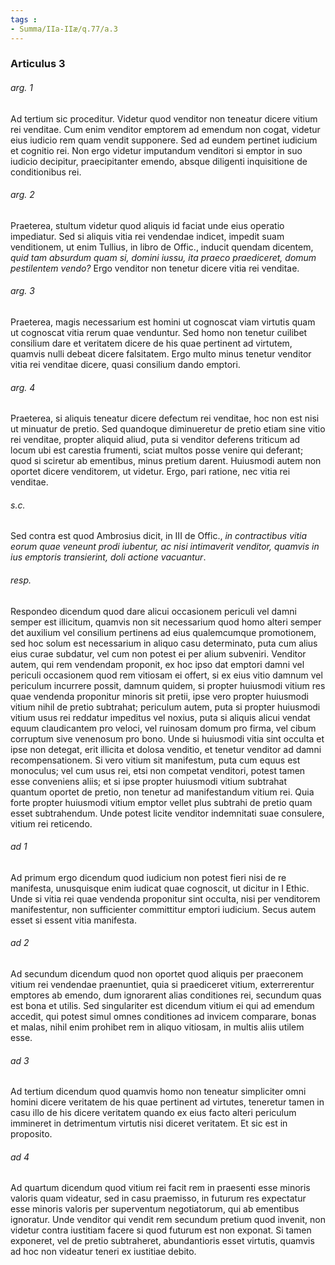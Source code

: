 ```yaml
---
tags : 
- Summa/IIa-IIæ/q.77/a.3
---
```


### Articulus 3

###### arg. 1
Ad tertium sic proceditur. Videtur quod venditor non teneatur dicere vitium rei venditae. Cum enim venditor emptorem ad emendum non cogat, videtur eius iudicio rem quam vendit supponere. Sed ad eundem pertinet iudicium et cognitio rei. Non ergo videtur imputandum venditori si emptor in suo iudicio decipitur, praecipitanter emendo, absque diligenti inquisitione de conditionibus rei.

###### arg. 2
Praeterea, stultum videtur quod aliquis id faciat unde eius operatio impediatur. Sed si aliquis vitia rei vendendae indicet, impedit suam venditionem, ut enim Tullius, in libro de Offic., inducit quendam dicentem, *quid tam absurdum quam si, domini iussu, ita praeco praediceret, domum pestilentem vendo?* Ergo venditor non tenetur dicere vitia rei venditae.

###### arg. 3
Praeterea, magis necessarium est homini ut cognoscat viam virtutis quam ut cognoscat vitia rerum quae venduntur. Sed homo non tenetur cuilibet consilium dare et veritatem dicere de his quae pertinent ad virtutem, quamvis nulli debeat dicere falsitatem. Ergo multo minus tenetur venditor vitia rei venditae dicere, quasi consilium dando emptori.

###### arg. 4
Praeterea, si aliquis teneatur dicere defectum rei venditae, hoc non est nisi ut minuatur de pretio. Sed quandoque diminueretur de pretio etiam sine vitio rei venditae, propter aliquid aliud, puta si venditor deferens triticum ad locum ubi est carestia frumenti, sciat multos posse venire qui deferant; quod si sciretur ab ementibus, minus pretium darent. Huiusmodi autem non oportet dicere venditorem, ut videtur. Ergo, pari ratione, nec vitia rei venditae.

###### s.c.
Sed contra est quod Ambrosius dicit, in III de Offic., *in contractibus vitia eorum quae veneunt prodi iubentur, ac nisi intimaverit venditor, quamvis in ius emptoris transierint, doli actione vacuantur*.

###### resp.
Respondeo dicendum quod dare alicui occasionem periculi vel damni semper est illicitum, quamvis non sit necessarium quod homo alteri semper det auxilium vel consilium pertinens ad eius qualemcumque promotionem, sed hoc solum est necessarium in aliquo casu determinato, puta cum alius eius curae subdatur, vel cum non potest ei per alium subveniri. Venditor autem, qui rem vendendam proponit, ex hoc ipso dat emptori damni vel periculi occasionem quod rem vitiosam ei offert, si ex eius vitio damnum vel periculum incurrere possit, damnum quidem, si propter huiusmodi vitium res quae vendenda proponitur minoris sit pretii, ipse vero propter huiusmodi vitium nihil de pretio subtrahat; periculum autem, puta si propter huiusmodi vitium usus rei reddatur impeditus vel noxius, puta si aliquis alicui vendat equum claudicantem pro veloci, vel ruinosam domum pro firma, vel cibum corruptum sive venenosum pro bono. Unde si huiusmodi vitia sint occulta et ipse non detegat, erit illicita et dolosa venditio, et tenetur venditor ad damni recompensationem. Si vero vitium sit manifestum, puta cum equus est monoculus; vel cum usus rei, etsi non competat venditori, potest tamen esse conveniens aliis; et si ipse propter huiusmodi vitium subtrahat quantum oportet de pretio, non tenetur ad manifestandum vitium rei. Quia forte propter huiusmodi vitium emptor vellet plus subtrahi de pretio quam esset subtrahendum. Unde potest licite venditor indemnitati suae consulere, vitium rei reticendo.

###### ad 1
Ad primum ergo dicendum quod iudicium non potest fieri nisi de re manifesta, unusquisque enim iudicat quae cognoscit, ut dicitur in I Ethic. Unde si vitia rei quae vendenda proponitur sint occulta, nisi per venditorem manifestentur, non sufficienter committitur emptori iudicium. Secus autem esset si essent vitia manifesta.

###### ad 2
Ad secundum dicendum quod non oportet quod aliquis per praeconem vitium rei vendendae praenuntiet, quia si praediceret vitium, exterrerentur emptores ab emendo, dum ignorarent alias conditiones rei, secundum quas est bona et utilis. Sed singulariter est dicendum vitium ei qui ad emendum accedit, qui potest simul omnes conditiones ad invicem comparare, bonas et malas, nihil enim prohibet rem in aliquo vitiosam, in multis aliis utilem esse.

###### ad 3
Ad tertium dicendum quod quamvis homo non teneatur simpliciter omni homini dicere veritatem de his quae pertinent ad virtutes, teneretur tamen in casu illo de his dicere veritatem quando ex eius facto alteri periculum immineret in detrimentum virtutis nisi diceret veritatem. Et sic est in proposito.

###### ad 4
Ad quartum dicendum quod vitium rei facit rem in praesenti esse minoris valoris quam videatur, sed in casu praemisso, in futurum res expectatur esse minoris valoris per superventum negotiatorum, qui ab ementibus ignoratur. Unde venditor qui vendit rem secundum pretium quod invenit, non videtur contra iustitiam facere si quod futurum est non exponat. Si tamen exponeret, vel de pretio subtraheret, abundantioris esset virtutis, quamvis ad hoc non videatur teneri ex iustitiae debito.


